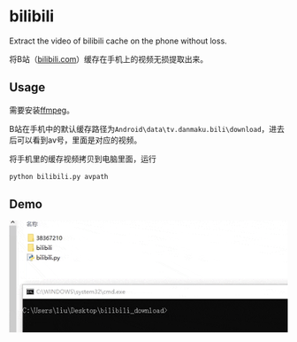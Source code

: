 # bilibili

Extract the video of bilibili cache on the phone without loss.

将B站（[bilibili.com](bilibili.com)）缓存在手机上的视频无损提取出来。

## Usage

需要安装[ffmpeg](http://ffmpeg.com/)。

B站在手机中的默认缓存路径为`Android\data\tv.danmaku.bili\download`，进去后可以看到av号，里面是对应的视频。

将手机里的缓存视频拷贝到电脑里面，运行

```python
python bilibili.py avpath
```

## Demo

![alt text](demo/demo.gif)